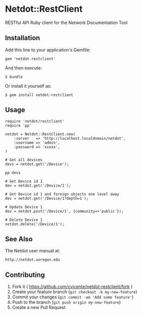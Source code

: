 # Netdot::RestClient

RESTful API Ruby client for the Network Documentation Tool

## Installation

Add this line to your application's Gemfile:

    gem 'netdot-restclient'

And then execute:

    $ bundle

Or install it yourself as:

    $ gem install netdot-restclient

## Usage

	require 'netdot/restclient'
	require 'pp'

	netdot = Netdot::RestClient.new(
        :server   => 'http://localhost.localdomain/netdot',
        :username => 'admin',
        :password => 'xxxxx',
    )

    # Get all devices
    devs = netdot.get('/Device');

    pp devs

    # Get Device id 1
    dev = netdot.get('/Device/1');

    # Get Device id 1 and foreign objects one level away
    dev = netdot.get('/Device/1?depth=1');

    # Update Device 1
    dev = netdot.post('/Device/1', {community=>'public'});

    # Delete Device 1
    netdot.delete('/Device/1');

## See Also

The Netdot user manual at:

    http://netdot.uoregon.edu

## Contributing

1. Fork it ( https://github.com/cvicente/netdot-restclient/fork )
2. Create your feature branch (`git checkout -b my-new-feature`)
3. Commit your changes (`git commit -am 'Add some feature'`)
4. Push to the branch (`git push origin my-new-feature`)
5. Create a new Pull Request
